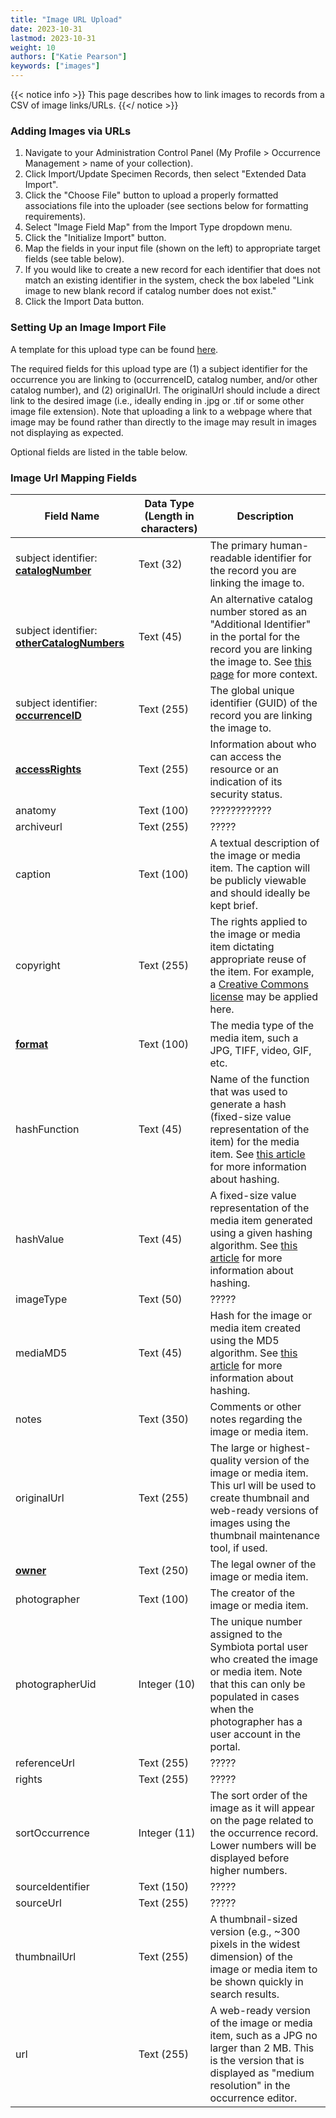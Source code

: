 ```yaml
---
title: "Image URL Upload"
date: 2023-10-31
lastmod: 2023-10-31
weight: 10
authors: ["Katie Pearson"]
keywords: ["images"]
---
```


{{< notice info >}}
  This page describes how to link images to records from a CSV of image links/URLs.
{{</ notice >}}

### Adding Images via URLs
  1. Navigate to your Administration Control Panel (My Profile > Occurrence Management > name of your collection).
  2. Click Import/Update Specimen Records, then select "Extended Data Import".
  3. Click the "Choose File" button to upload a properly formatted associations file into the uploader (see sections below for formatting requirements).
  4. Select "Image Field Map" from the Import Type dropdown menu.
  5. Click the "Initialize Import" button.
  6. Map the fields in your input file (shown on the left) to appropriate target fields (see table below).
  7. If you would like to create a new record for each identifier that does not match an existing identifier in the system, check the box labeled "Link image to new blank record if catalog number does not exist."
  8. Click the Import Data button.

### Setting Up an Image Import File
A template for this upload type can be found [here](https://biokic.github.io/symbiota-docs/documents/GeneralResourceUploadTemplate.xlsx).

The required fields for this upload type are (1) a subject identifier for the occurrence you are linking to (occurrenceID, catalog number, and/or other catalog number), and (2) originalUrl. The originalUrl should include a direct link to the desired image (i.e., ideally ending in .jpg or .tif or some other image file extension). Note that uploading a link to a webpage where that image may be found rather than directly to the image may result in images not displaying as expected.

Optional fields are listed in the table below.

### Image Url Mapping Fields

| Field Name                           | Data Type (Length in characters)                                     | Description                                                                                                                                                                                                                                                                                                                                                                   |
|--------------------------------|------------------------------------------|-------------------------------------------------------------------------------------------------------------------------------------------------------------------------------------------------------------------------------------------------------------------------------------------------------------------------------------------------------------------------|
| subject identifier: [**catalogNumber**](https://dwc.tdwg.org/terms/#dwc:catalogNumber)                           | Text (32)                               | The primary human-readable identifier for the record you are linking the image to. |
| subject identifier: [**otherCatalogNumbers**](https://dwc.tdwg.org/terms/#dwc:otherCatalogNumbers)                           | Text (45)                               | An alternative catalog number stored as an "Additional Identifier" in the portal for the record you are linking the image to. See [this page](https://biokic.github.io/symbiota-docs/editor/edit/fields/catno/) for more context. |
| subject identifier: [**occurrenceID**](https://dwc.tdwg.org/terms/#dwc:occurrenceID)                           | Text (255)                               | The global unique identifier (GUID) of the record you are linking the image to. |
| [**accessRights**](https://dwc.tdwg.org/terms/#dcterms:accessRights)                           | Text (255)                               | Information about who can access the resource or an indication of its security status.|
| anatomy                           | Text (100)                               | ????????????|
| archiveurl                           | Text (255)                               | ?????|
| caption                           | Text (100)                               | A textual description of the image or media item. The caption will be publicly viewable and should ideally be kept brief.|
| copyright                           | Text (255)                               | The rights applied to the image or media item dictating appropriate reuse of the item. For example, a [Creative Commons license](https://creativecommons.org/share-your-work/cclicenses/) may be applied here.|
| [**format**](https://ac.tdwg.org/format/)                           | Text (100)                               | The media type of the media item, such a JPG, TIFF, video, GIF, etc.|
| hashFunction                          | Text (45)                               | Name of the function that was used to generate a hash (fixed-size value representation of the item) for the media item. See [this article](https://en.wikipedia.org/wiki/Hash_function) for more information about hashing.|
| hashValue                          | Text (45)                               | A fixed-size value representation of the media item generated using a given hashing algorithm. See [this article](https://en.wikipedia.org/wiki/Hash_function) for more information about hashing.|
| imageType                          | Text (50)                               | ?????|
| mediaMD5                          | Text (45)                               | Hash for the image or media item created using the MD5 algorithm. See [this article](https://en.wikipedia.org/wiki/Hash_function) for more information about hashing.|
| notes                          | Text (350)                               | Comments or other notes regarding the image or media item.|
| originalUrl                          | Text (255)                               | The large or highest-quality version of the image or media item. This url will be used to create thumbnail and web-ready versions of images using the thumbnail maintenance tool, if used. |
| [**owner**](http://ns.adobe.com/xap/1.0/rights/Owner)                          | Text (250)                               | The legal owner of the image or media item. |
| photographer                          | Text (100)                               | The creator of the image or media item. |
| photographerUid                          | Integer (10)                               | The unique number assigned to the Symbiota portal user who created the image or media item. Note that this can only be populated in cases when the photographer has a user account in the portal. |
| referenceUrl                          | Text (255)                               | ?????|
| rights                          | Text (255)                               | ?????|
| sortOccurrence                          | Integer (11)                               | The sort order of the image as it will appear on the page related to the occurrence record. Lower numbers will be displayed before higher numbers.|
| sourceIdentifier                          | Text (150)                               | ?????|
| sourceUrl                          | Text (255)                               | ?????|
| thumbnailUrl                          | Text (255)                               | A thumbnail-sized version (e.g., ~300 pixels in the widest dimension) of the image or media item to be shown quickly in search results.|
| url                          | Text (255)                               | A web-ready version of the image or media item, such as a JPG no larger than 2 MB. This is the version that is displayed as "medium resolution" in the occurrence editor.|